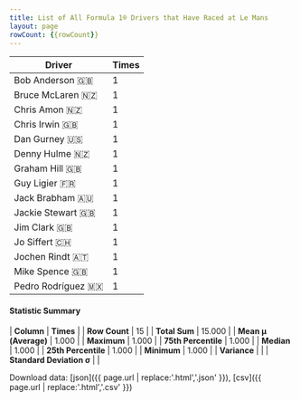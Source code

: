 ```yaml
---
title: List of All Formula 1® Drivers that Have Raced at Le Mans
layout: page
rowCount: {{rowCount}}
---
```


| Driver | Times |
|--|--|
| Bob Anderson 🇬🇧 | 1 |
| Bruce McLaren 🇳🇿 | 1 |
| Chris Amon 🇳🇿 | 1 |
| Chris Irwin 🇬🇧 | 1 |
| Dan Gurney 🇺🇸 | 1 |
| Denny Hulme 🇳🇿 | 1 |
| Graham Hill 🇬🇧 | 1 |
| Guy Ligier 🇫🇷 | 1 |
| Jack Brabham 🇦🇺 | 1 |
| Jackie Stewart 🇬🇧 | 1 |
| Jim Clark 🇬🇧 | 1 |
| Jo Siffert 🇨🇭 | 1 |
| Jochen Rindt 🇦🇹 | 1 |
| Mike Spence 🇬🇧 | 1 |
| Pedro Rodríguez 🇲🇽 | 1 |

#### Statistic Summary

| **Column** | **Times** |
| **Row Count** | 15 |
| **Total Sum** | 15.000 |
| **Mean μ (Average)** | 1.000 |
| **Maximum** | 1.000 |
| **75th Percentile** | 1.000 |
| **Median** | 1.000 |
| **25th Percentile** | 1.000 |
| **Minimum** | 1.000 |
| **Variance** |  |
| **Standard Deviation σ** |  |

Download data: [json]({{ page.url | replace:'.html','.json' }}), [csv]({{ page.url | replace:'.html','.csv' }})

